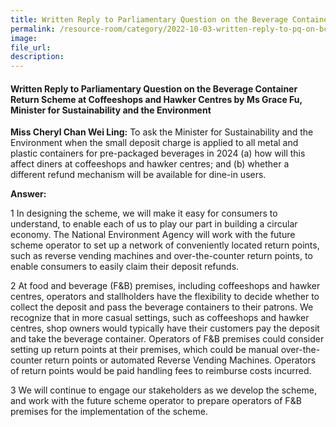 ```yaml
---  
title: Written Reply to Parliamentary Question on the Beverage Container Return Scheme at Coffeeshops and Hawker Centres by Ms Grace Fu, Minister for Sustainability and the Environment  
permalink: /resource-room/category/2022-10-03-written-reply-to-pq-on-bcrs-at-coffeeshops-and-hawker-centres/
image:  
file_url:  
description:  
---  
```

#### Written Reply to Parliamentary Question on the Beverage Container Return Scheme at Coffeeshops and Hawker Centres by Ms Grace Fu, Minister for Sustainability and the Environment

**Miss Cheryl Chan Wei Ling:** To ask the Minister for Sustainability and the Environment when the small deposit charge is applied to all metal and plastic containers for pre-packaged beverages in 2024 (a) how will this affect diners at coffeeshops and hawker centres; and (b) whether a different refund mechanism will be available for dine-in users.

**Answer:**

1 In designing the scheme, we will make it easy for consumers to understand, to enable each of us to play our part in building a circular economy. The National Environment Agency will work with the future scheme operator to set up a network of conveniently located return points, such as reverse vending machines and over-the-counter return points, to enable consumers to easily claim their deposit refunds.

2 At food and beverage (F&amp;B) premises, including coffeeshops and hawker centres, operators and stallholders have the flexibility to decide whether to collect the deposit and pass the beverage containers to their patrons. We recognize that in more casual settings, such as coffeeshops and hawker centres, shop owners would typically have their customers pay the deposit and take the beverage container. Operators of F&B premises could consider setting up return points at their premises, which could be manual over-the-counter return points or automated Reverse Vending Machines. Operators of return points would be paid handling fees to reimburse costs incurred.

3 We will continue to engage our stakeholders as we develop the scheme, and work with the future scheme operator to prepare operators of F&B premises for the implementation of the scheme.
